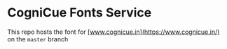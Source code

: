 # CogniCue Fonts Service

This repo hosts the font for [www.cognicue.in](https://www.cognicue.in/) on the `master` branch
